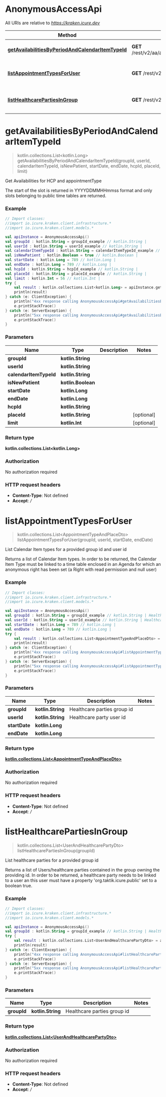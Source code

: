 # AnonymousAccessApi

All URIs are relative to *https://kraken.icure.dev*

Method | HTTP request | Description
------------- | ------------- | -------------
[**getAvailabilitiesByPeriodAndCalendarItemTypeId**](AnonymousAccessApi.md#getAvailabilitiesByPeriodAndCalendarItemTypeId) | **GET** /rest/v2/aa/available/inGroup/{groupId}/forUser/{userId}/type/{calendarItemTypeId} | Get Availabilities for HCP and appointmentType
[**listAppointmentTypesForUser**](AnonymousAccessApi.md#listAppointmentTypesForUser) | **GET** /rest/v2/aa/appointmentType/inGroup/{groupId}/forUser/{userId} | List Calendar Item types for a provided group id and user id
[**listHealthcarePartiesInGroup**](AnonymousAccessApi.md#listHealthcarePartiesInGroup) | **GET** /rest/v2/aa/hcparty/inGroup/{groupId} | List healthcare parties for a provided group id


<a name="getAvailabilitiesByPeriodAndCalendarItemTypeId"></a>
# **getAvailabilitiesByPeriodAndCalendarItemTypeId**
> kotlin.collections.List&lt;kotlin.Long&gt; getAvailabilitiesByPeriodAndCalendarItemTypeId(groupId, userId, calendarItemTypeId, isNewPatient, startDate, endDate, hcpId, placeId, limit)

Get Availabilities for HCP and appointmentType

The start of the slot is returned in YYYYDDMMHHmmss format and only slots belonging to public time tables are returned.

### Example
```kotlin
// Import classes:
//import io.icure.kraken.client.infrastructure.*
//import io.icure.kraken.client.models.*

val apiInstance = AnonymousAccessApi()
val groupId : kotlin.String = groupId_example // kotlin.String |
val userId : kotlin.String = userId_example // kotlin.String |
val calendarItemTypeId : kotlin.String = calendarItemTypeId_example // kotlin.String |
val isNewPatient : kotlin.Boolean = true // kotlin.Boolean |
val startDate : kotlin.Long = 789 // kotlin.Long |
val endDate : kotlin.Long = 789 // kotlin.Long |
val hcpId : kotlin.String = hcpId_example // kotlin.String |
val placeId : kotlin.String = placeId_example // kotlin.String |
val limit : kotlin.Int = 56 // kotlin.Int |
try {
    val result : kotlin.collections.List<kotlin.Long> = apiInstance.getAvailabilitiesByPeriodAndCalendarItemTypeId(groupId, userId, calendarItemTypeId, isNewPatient, startDate, endDate, hcpId, placeId, limit)
    println(result)
} catch (e: ClientException) {
    println("4xx response calling AnonymousAccessApi#getAvailabilitiesByPeriodAndCalendarItemTypeId")
    e.printStackTrace()
} catch (e: ServerException) {
    println("5xx response calling AnonymousAccessApi#getAvailabilitiesByPeriodAndCalendarItemTypeId")
    e.printStackTrace()
}
```

### Parameters

Name | Type | Description  | Notes
------------- | ------------- | ------------- | -------------
 **groupId** | **kotlin.String**|  |
 **userId** | **kotlin.String**|  |
 **calendarItemTypeId** | **kotlin.String**|  |
 **isNewPatient** | **kotlin.Boolean**|  |
 **startDate** | **kotlin.Long**|  |
 **endDate** | **kotlin.Long**|  |
 **hcpId** | **kotlin.String**|  |
 **placeId** | **kotlin.String**|  | [optional]
 **limit** | **kotlin.Int**|  | [optional]

### Return type

**kotlin.collections.List&lt;kotlin.Long&gt;**

### Authorization

No authorization required

### HTTP request headers

 - **Content-Type**: Not defined
 - **Accept**: */*

<a name="listAppointmentTypesForUser"></a>
# **listAppointmentTypesForUser**
> kotlin.collections.List&lt;AppointmentTypeAndPlaceDto&gt; listAppointmentTypesForUser(groupId, userId, startDate, endDate)

List Calendar Item types for a provided group id and user id

Returns a list of Calendar Item types. In order to be returned, the Calendar Item Type must be linked to a time table enclosed in an Agenda for which an anonymous right has been set (a Right with read permission and null user)

### Example
```kotlin
// Import classes:
//import io.icure.kraken.client.infrastructure.*
//import io.icure.kraken.client.models.*

val apiInstance = AnonymousAccessApi()
val groupId : kotlin.String = groupId_example // kotlin.String | Healthcare parties group id
val userId : kotlin.String = userId_example // kotlin.String | Healthcare party user id
val startDate : kotlin.Long = 789 // kotlin.Long |
val endDate : kotlin.Long = 789 // kotlin.Long |
try {
    val result : kotlin.collections.List<AppointmentTypeAndPlaceDto> = apiInstance.listAppointmentTypesForUser(groupId, userId, startDate, endDate)
    println(result)
} catch (e: ClientException) {
    println("4xx response calling AnonymousAccessApi#listAppointmentTypesForUser")
    e.printStackTrace()
} catch (e: ServerException) {
    println("5xx response calling AnonymousAccessApi#listAppointmentTypesForUser")
    e.printStackTrace()
}
```

### Parameters

Name | Type | Description  | Notes
------------- | ------------- | ------------- | -------------
 **groupId** | **kotlin.String**| Healthcare parties group id |
 **userId** | **kotlin.String**| Healthcare party user id |
 **startDate** | **kotlin.Long**|  |
 **endDate** | **kotlin.Long**|  |

### Return type

[**kotlin.collections.List&lt;AppointmentTypeAndPlaceDto&gt;**](AppointmentTypeAndPlaceDto.md)

### Authorization

No authorization required

### HTTP request headers

 - **Content-Type**: Not defined
 - **Accept**: */*

<a name="listHealthcarePartiesInGroup"></a>
# **listHealthcarePartiesInGroup**
> kotlin.collections.List&lt;UserAndHealthcarePartyDto&gt; listHealthcarePartiesInGroup(groupId)

List healthcare parties for a provided group id

Returns a list of Users/healthcare parties contained in the group owning the providing id. In order to be returned, a healthcare party needs to be linked to a user an this user must have a property &#39;org.taktik.icure.public&#39; set to a boolean true.

### Example
```kotlin
// Import classes:
//import io.icure.kraken.client.infrastructure.*
//import io.icure.kraken.client.models.*

val apiInstance = AnonymousAccessApi()
val groupId : kotlin.String = groupId_example // kotlin.String | Healthcare parties group id
try {
    val result : kotlin.collections.List<UserAndHealthcarePartyDto> = apiInstance.listHealthcarePartiesInGroup(groupId)
    println(result)
} catch (e: ClientException) {
    println("4xx response calling AnonymousAccessApi#listHealthcarePartiesInGroup")
    e.printStackTrace()
} catch (e: ServerException) {
    println("5xx response calling AnonymousAccessApi#listHealthcarePartiesInGroup")
    e.printStackTrace()
}
```

### Parameters

Name | Type | Description  | Notes
------------- | ------------- | ------------- | -------------
 **groupId** | **kotlin.String**| Healthcare parties group id |

### Return type

[**kotlin.collections.List&lt;UserAndHealthcarePartyDto&gt;**](UserAndHealthcarePartyDto.md)

### Authorization

No authorization required

### HTTP request headers

 - **Content-Type**: Not defined
 - **Accept**: */*
